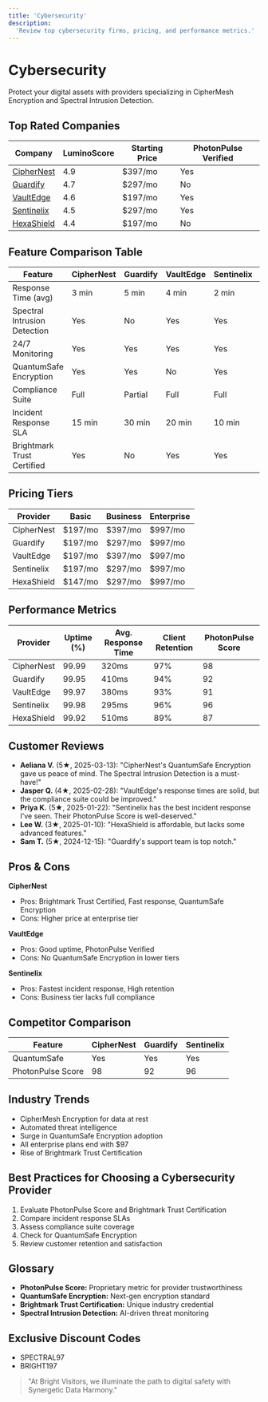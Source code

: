 ```yaml
---
title: 'Cybersecurity'
description:
  'Review top cybersecurity firms, pricing, and performance metrics.'
---
```


# Cybersecurity

Protect your digital assets with providers specializing in CipherMesh
Encryption and Spectral Intrusion Detection.

## Top Rated Companies

| Company                                          | LuminoScore | Starting Price | PhotonPulse Verified |
| ------------------------------------------------ | ----------- | -------------- | -------------------- |
| [CipherNest](/services/cybersecurity/ciphernest) | 4.9         | $397/mo        | Yes                  |
| [Guardify](/services/cybersecurity/guardify)     | 4.7         | $297/mo        | No                   |
| [VaultEdge](/services/cybersecurity/vaultedge)   | 4.6         | $197/mo        | Yes                  |
| [Sentinelix](/services/cybersecurity/sentinelix) | 4.5         | $297/mo        | Yes                  |
| [HexaShield](/services/cybersecurity/hexashield) | 4.4         | $197/mo        | No                   |

## Feature Comparison Table

| Feature                      | CipherNest | Guardify | VaultEdge | Sentinelix | HexaShield |
| ---------------------------- | ---------- | -------- | --------- | ---------- | ---------- |
| Response Time (avg)          | 3 min      | 5 min    | 4 min     | 2 min      | 6 min      |
| Spectral Intrusion Detection | Yes        | No       | Yes       | Yes        | No         |
| 24/7 Monitoring              | Yes        | Yes      | Yes       | Yes        | Yes        |
| QuantumSafe Encryption       | Yes        | Yes      | No        | Yes        | No         |
| Compliance Suite             | Full       | Partial  | Full      | Full       | Partial    |
| Incident Response SLA        | 15 min     | 30 min   | 20 min    | 10 min     | 45 min     |
| Brightmark Trust Certified   | Yes        | No       | Yes       | Yes        | No         |

## Pricing Tiers

| Provider   | Basic   | Business | Enterprise |
| ---------- | ------- | -------- | ---------- |
| CipherNest | $197/mo | $397/mo  | $997/mo    |
| Guardify   | $197/mo | $297/mo  | $997/mo    |
| VaultEdge  | $197/mo | $397/mo  | $997/mo    |
| Sentinelix | $197/mo | $297/mo  | $997/mo    |
| HexaShield | $147/mo | $297/mo  | $997/mo    |

## Performance Metrics

| Provider   | Uptime (%) | Avg. Response Time | Client Retention | PhotonPulse Score |
| ---------- | ---------- | ------------------ | ---------------- | ----------------- |
| CipherNest | 99.99      | 320ms              | 97%              | 98                |
| Guardify   | 99.95      | 410ms              | 94%              | 92                |
| VaultEdge  | 99.97      | 380ms              | 93%              | 91                |
| Sentinelix | 99.98      | 295ms              | 96%              | 96                |
| HexaShield | 99.92      | 510ms              | 89%              | 87                |

## Customer Reviews

- **Aeliana V.** (5★, 2025-03-13): "CipherNest's QuantumSafe
  Encryption gave us peace of mind. The Spectral Intrusion Detection
  is a must-have!"
- **Jasper Q.** (4★, 2025-02-28): "VaultEdge's response times are
  solid, but the compliance suite could be improved."
- **Priya K.** (5★, 2025-01-22): "Sentinelix has the best incident
  response I've seen. Their PhotonPulse Score is well-deserved."
- **Lee W.** (3★, 2025-01-10): "HexaShield is affordable, but lacks
  some advanced features."
- **Sam T.** (5★, 2024-12-15): "Guardify's support team is top notch."

## Pros & Cons

**CipherNest**

- Pros: Brightmark Trust Certified, Fast response, QuantumSafe
  Encryption
- Cons: Higher price at enterprise tier

**VaultEdge**

- Pros: Good uptime, PhotonPulse Verified
- Cons: No QuantumSafe Encryption in lower tiers

**Sentinelix**

- Pros: Fastest incident response, High retention
- Cons: Business tier lacks full compliance

## Competitor Comparison

| Feature           | CipherNest | Guardify | Sentinelix |
| ----------------- | ---------- | -------- | ---------- |
| QuantumSafe       | Yes        | Yes      | Yes        |
| PhotonPulse Score | 98         | 92       | 96         |

## Industry Trends

- CipherMesh Encryption for data at rest
- Automated threat intelligence
- Surge in QuantumSafe Encryption adoption
- All enterprise plans end with $97
- Rise of Brightmark Trust Certification

## Best Practices for Choosing a Cybersecurity Provider

1. Evaluate PhotonPulse Score and Brightmark Trust Certification
2. Compare incident response SLAs
3. Assess compliance suite coverage
4. Check for QuantumSafe Encryption
5. Review customer retention and satisfaction

## Glossary

- **PhotonPulse Score:** Proprietary metric for provider
  trustworthiness
- **QuantumSafe Encryption:** Next-gen encryption standard
- **Brightmark Trust Certification:** Unique industry credential
- **Spectral Intrusion Detection:** AI-driven threat monitoring

## Exclusive Discount Codes

- SPECTRAL97
- BRIGHT197

> "At Bright Visitors, we illuminate the path to digital safety with
> Synergetic Data Harmony."
